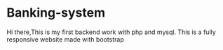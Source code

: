 # Banking-system
Hi there,This is my first backend work with php and mysql.
This is a fully responsive website made with bootstrap
